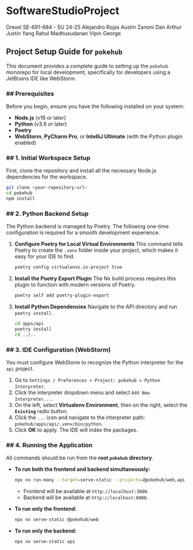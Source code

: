 # SoftwareStudioProject

Drexel SE-691-684 - SU 24-25
Alejandro Rojas
Austin Zanoni
Dan Arthur
Justin Yang
Rahul Madhusudanan
Vipin George

## Project Setup Guide for `pokehub`

This document provides a complete guide to setting up the `pokehub` monorepo for local development, specifically for
developers using a JetBrains IDE like WebStorm.

### \#\# Prerequisites

Before you begin, ensure you have the following installed on your system:

* **Node.js** (v18 or later)
* **Python** (v3.9 or later)
* **Poetry**
* **WebStorm**, **PyCharm Pro**, or **IntelliJ Ultimate** (with the Python plugin enabled)

### \#\# 1. Initial Workspace Setup

First, clone the repository and install all the necessary Node.js dependencies for the workspace.

```bash
git clone <your-repository-url>
cd pokehub
npm install
```

### \#\# 2. Python Backend Setup

The Python backend is managed by Poetry. The following one-time configuration is required for a smooth development
experience.

1. **Configure Poetry for Local Virtual Environments**
   This command tells Poetry to create the `.venv` folder inside your project, which makes it easy for your IDE to find.

   ```bash
   poetry config virtualenvs.in-project true
   ```

2. **Install the Poetry Export Plugin**
   The Nx build process requires this plugin to function with modern versions of Poetry.

   ```bash
   poetry self add poetry-plugin-export
   ```

3. **Install Python Dependencies**
   Navigate to the API directory and run `poetry install`.

   ```bash
   cd apps/api
   poetry install
   cd ../.. 
   ```

### \#\# 3. IDE Configuration (WebStorm)

You must configure WebStorm to recognize the Python interpreter for the `api` project.

1. Go to `Settings / Preferences > Project: pokehub > Python Interpreter`.
2. Click the interpreter dropdown menu and select `Add New Interpreter...`.
3. On the left, select **Virtualenv Environment**, then on the right, select the **`Existing`** radio button.
4. Click the `...` icon and navigate to the interpreter path: `pokehub/apps/api/.venv/bin/python`.
5. Click **OK** to apply. The IDE will index the packages.

### \#\# 4. Running the Application

All commands should be run from the **root `pokehub` directory**.

* **To run both the frontend and backend simultaneously:**

  ```bash
  npx nx run-many --target=serve-static --projects=@pokehub/web,api
  ```

    * Frontend will be available at `http://localhost:3000`.
    * Backend will be available at `http://localhost:8000`.

* **To run only the frontend:**

  ```bash
  npx nx serve-static @pokehub/web
  ```

* **To run only the backend:**

  ```bash
  npx nx serve-static api
  ```
